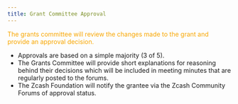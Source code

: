 ```yaml
---
title: Grant Committee Approval
---
```


<span style="color:#f8a600">The grants committee will review the changes made to the grant and provide an approval decision.</span>

- Approvals are based on a simple majority (3 of 5).
- The Grants Committee will provide short explanations for reasoning behind their decisions which will be included in meeting minutes that are regularly posted to the forums.
- The Zcash Foundation will notify the grantee via the Zcash Community Forums of approval status.
